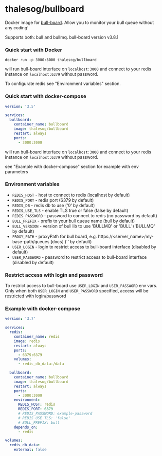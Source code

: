 # thalesog/bullboard

Docker image for [bull-board]. Allow you to monitor your bull queue without any coding!

Supports both: bull and bullmq. bull-board version v3.8.1

### Quick start with Docker

```
docker run -p 3000:3000 thalesog/bullboard
```

will run bull-board interface on `localhost:3000` and connect to your redis instance on `localhost:6379` without password.

To configurate redis see "Environment variables" section.

### Quick start with docker-compose

```yaml
version: '3.5'

services:
  bullboard:
    container_name: bullboard
    image: thalesog/bullboard
    restart: always
    ports:
      - 3000:3000
```

will run bull-board interface on `localhost:3000` and connect to your redis instance on `localhost:6379` without password.

see "Example with docker-compose" section for example with env parameters

### Environment variables

- `REDIS_HOST` - host to connect to redis (localhost by default)
- `REDIS_PORT` - redis port (6379 by default)
- `REDIS_DB` - redis db to use ('0' by default)
- `REDIS_USE_TLS` - enable TLS true or false (false by default)
- `REDIS_PASSWORD` - password to connect to redis (no password by default)
- `BULL_PREFIX` - prefix to your bull queue name (bull by default)
- `BULL_VERSION` - version of bull lib to use 'BULLMQ' or 'BULL' ('BULLMQ' by default)
- `PROXY_PATH` - proxyPath for bull board, e.g. https://<server_name>/my-base-path/queues [docs] ('' by default)
- `USER_LOGIN` - login to restrict access to bull-board interface (disabled by default)
- `USER_PASSWORD` - password to restrict access to bull-board interface (disabled by default)

### Restrict access with login and password

To restrict access to bull-board use `USER_LOGIN` and `USER_PASSWORD` env vars.
Only when both `USER_LOGIN` and `USER_PASSWORD` specified, access will be restricted with login/password

### Example with docker-compose

```yaml
version: '3.7'

services:
  redis:
    container_name: redis
    image: redis
    restart: always
    ports:
      - 6379:6379
    volumes:
      - redis_db_data:/data

  bullboard:
    container_name: bullboard
    image: thalesog/bullboard
    restart: always
    ports:
      - 3000:3000
    environment:
      REDIS_HOST: redis
      REDIS_PORT: 6379
      # REDIS_PASSWORD: example-password
      # REDIS_USE_TLS: 'false'
      # BULL_PREFIX: bull
    depends_on:
      - redis

volumes:
  redis_db_data:
    external: false
```

[bull-board]: https://github.com/vcapretz/bull-board
[bull-board]: https://github.com/felixmosh/bull-board#hosting-router-on-a-sub-path
